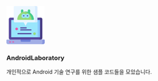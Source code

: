 <p>
    <img src="./images/laboratory2.png" width="100">
</p> 

### AndroidLaboratory

개인적으로 Android 기술 연구를 위한 샘플 코드들을 모았습니다.
